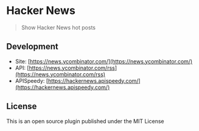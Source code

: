 # Hacker News

> Show Hacker News hot posts

## Development

* Site: [https://news.ycombinator.com/](https://news.ycombinator.com/)
* API: [https://news.ycombinator.com/rss](https://news.ycombinator.com/rss)
* APISpeedy: [https://hackernews.apispeedy.com/](https://hackernews.apispeedy.com/)

## License

This is an open source plugin published under the MIT License
